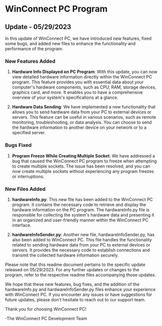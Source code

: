 # WinConnect PC Program

## Update - 05/29/2023

In this update of WinConnect PC, we have introduced new features, fixed some bugs, and added new files to enhance the functionality and performance of the program.

### New Features Added

1. **Hardware Info Displayed on PC Program**: With this update, you can now view detailed hardware information directly within the WinConnect PC program. This feature provides you with essential data about your computer's hardware components, such as CPU, RAM, storage devices, graphics card, and more. It enables you to have a comprehensive overview of your system's specifications at a glance.

2. **Hardware Data Sending**: We have implemented a new functionality that allows you to send hardware data from your PC to external devices or servers. This feature can be useful in various scenarios, such as remote monitoring, troubleshooting, or data analysis. You can choose to send the hardware information to another device on your network or to a specified server.

### Bugs Fixed

1. **Program Freeze While Creating Multiple Socket**: We have addressed a bug that caused the WinConnect PC program to freeze when attempting to create multiple sockets. The issue has been resolved, and you can now create multiple sockets without experiencing any program freezes or interruptions.

### New Files Added

1. **hardwareInfo.py**: This new file has been added to the WinConnect PC program. It contains the necessary code to retrieve and display the hardware information on the PC program. The hardwareInfo.py file is responsible for collecting the system's hardware data and presenting it in an organized and user-friendly manner within the WinConnect PC interface.

2. **hardwareInfoSender.py**: Another new file, hardwareInfoSender.py, has also been added to WinConnect PC. This file handles the functionality related to sending hardware data from your PC to external devices or servers. It provides the necessary code to establish connections and transmit the collected hardware information securely.

Please note that this readme document pertains to the specific update released on 05/29/2023. For any further updates or changes to the program, refer to the respective readme files accompanying those updates.

We hope that these new features, bug fixes, and the addition of the hardwareInfo.py and hardwareInfoSender.py files enhance your experience with WinConnect PC. If you encounter any issues or have suggestions for future updates, please don't hesitate to reach out to our support team.

Thank you for choosing WinConnect PC!

-The WinConnect PC Development Team
